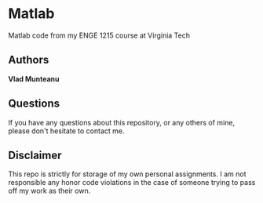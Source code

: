 # Matlab 
Matlab code from my ENGE 1215 course at Virginia Tech 

## Authors
**Vlad Munteanu**

## Questions
If you have any questions about this repository, or any others of mine, please
don't hesitate to contact me.

## Disclaimer 
This repo is strictly for storage of my own personal assignments. I am not
responsible any honor code violations in the case of someone trying to pass off
my work as their own. 
